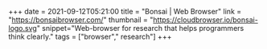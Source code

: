 +++
date = 2021-09-12T05:21:00
title = "Bonsai | Web Browser"
link = "https://bonsaibrowser.com/"
thumbnail = "https://cloudbrowser.io/bonsai-logo.svg"
snippet="Web-browser for research that helps programmers think clearly."
tags = ["browser"," research"]
+++
